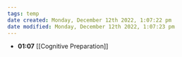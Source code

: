```yaml
---
tags: temp
date created: Monday, December 12th 2022, 1:07:22 pm
date modified: Monday, December 12th 2022, 1:07:23 pm
---
```

- **01:07** [[Cognitive Preparation]]

